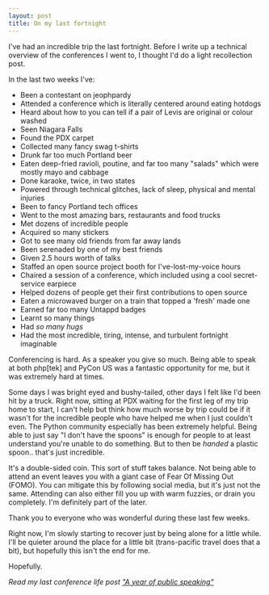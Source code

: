 ```yaml
---
layout: post
title: On my last fortnight
---
```


I've had an incredible trip the last fortnight. Before I write up a technical overview of the conferences I went to, I thought I'd do a light recollection post.

In the last two weeks I've:

 - Been a contestant on jeophpardy
 - Attended a conference which is literally centered around eating hotdogs
 - Heard about how to you can tell if a pair of Levis are original or colour washed
 - Seen Niagara Falls
 - Found the PDX carpet
 - Collected many fancy swag t-shirts
 - Drunk far too much Portland beer
 - Eaten deep-fried ravioli, poutine, and far too many "salads" which were mostly mayo and cabbage
 - Done karaoke, twice, in two states
 - Powered through technical glitches, lack of sleep, physical and mental injuries
 - Been to fancy Portland tech offices
 - Went to the most amazing bars, restaurants and food trucks
 - Met dozens of incredible people
 - Acquired so many stickers
 - Got to see many old friends from far away lands
 - Been serenaded by one of my best friends
 - Given 2.5 hours worth of talks
 - Staffed an open source project booth for I've-lost-my-voice hours
 - Chaired a session of a conference, which included using a cool secret-service earpiece
 - Helped dozens of people get their first contributions to open source
 - Eaten a microwaved burger on a train that topped a 'fresh' made one
 - Earned far too many Untappd badges
 - Learnt so many things
 - Had *so many hugs*
 - Had the most incredible, tiring, intense, and turbulent fortnight imaginable


Conferencing is hard. As a speaker you give so much. Being able to speak at both php[tek] and PyCon US was a fantastic opportunity for me, but it was extremely hard at times.

Some days I was bright eyed and bushy-tailed, other days I felt like I'd been hit by a truck. Right now, sitting at PDX waiting for the first leg of my trip home to start, I can't help but think how much worse by trip could be if it wasn't for the incredible people who have helped me when I just couldn't even. The Python community especially has been extremely helpful. Being able to just say "I don't have the spoons" is enough for people to at least understand you're unable to do something. But to then be *handed* a plastic spoon.. that's just incredible.  

It's a double-sided coin. This sort of stuff takes balance. Not being able to attend an event leaves you with a giant case of Fear Of Missing Out (FOMO). You can mitigate this by following social media, but it's just not the same. Attending can also either fill you up with warm fuzzies, or drain you completely. I'm definitely part of the later.

Thank you to everyone who was wonderful during these last few weeks.

Right now, I'm slowly starting to recover just by being alone for a little while. I'll be quieter around the place for a little bit (trans-pacific travel does that a bit), but hopefully this isn't the end for me.

Hopefully.

*Read my last conference life post ["A year of public speaking"](http://glasnt.com/blog/2015/11/04/a-year-of-public-speaking.html)*
